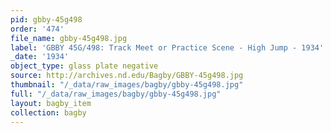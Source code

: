 ```yaml
---
pid: gbby-45g498
order: '474'
file_name: gbby-45g498.jpg
label: 'GBBY 45G/498: Track Meet or Practice Scene - High Jump - 1934'
_date: '1934'
object_type: glass plate negative
source: http://archives.nd.edu/Bagby/GBBY-45g498.jpg
thumbnail: "/_data/raw_images/bagby/gbby-45g498.jpg"
full: "/_data/raw_images/bagby/gbby-45g498.jpg"
layout: bagby_item
collection: bagby
---
```

